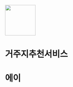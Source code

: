<img src="https://github.com/user-attachments/assets/f521acdb-4507-4aee-8abd-ac88f80318bb" width="100" height="100"/> <h1>거주지추천서비스</h1>


# 에이
